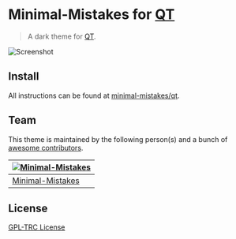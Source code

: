 # Minimal-Mistakes for [QT](https://www.qt.io/)

> A dark theme for [QT](https://www.qt.io/).

![Screenshot](https://raw.githubusercontent.com/minimal-mistakes/qt/master/screenshot.png)

## Install

All instructions can be found at [minimal-mistakes/qt](https://minimal-mistakes.xyz/apps/terminals/qt).

## Team

This theme is maintained by the following person(s) and a bunch of [awesome contributors](https://github.com/minimal-mistakes/qt/graphs/contributors).

| [![Minimal-Mistakes](https://avatars.githubusercontent.com/u/99121492?s=125)](https://github.com/Minimal-Mistakes) |
| ------------------------------------------------------------------------------------------------------------------ |
| [Minimal-Mistakes](https://github.com/Minimal-Mistakes)                                                            |

## License

[GPL-TRC License](./LICENSE)

